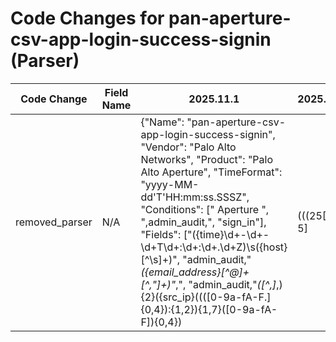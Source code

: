 # Code Changes for pan-aperture-csv-app-login-success-signin (Parser)

| Code Change | Field Name | 2025.11.1 | 2025.12.1 |
|-------------|------------|-----------|------------|
| removed_parser | N/A | {"Name": "pan-aperture-csv-app-login-success-signin", "Vendor": "Palo Alto Networks", "Product": "Palo Alto Aperture", "TimeFormat": "yyyy-MM-dd'T'HH:mm:ss.SSSZ", "Conditions": [" Aperture ", ",admin_audit,", "sign_in"], "Fields": ["({time}\d+-\d+-\d+T\d+:\d+:\d+\.\d+Z)\s({host}[^\s]+)", "admin_audit,\"*({email_address}[^@]+[^,\"]+)\"*,", "admin_audit,\"*([^,]*,){2}({src_ip}((([0-9a-fA-F.]{0,4}):{1,2}){1,7}([0-9a-fA-F]){0,4})|(((25[0-5]|(2[0-4]|1\d|[0-9]|)\d)\.?\b){4}))(:({src_port}\d+))?\"*,", "admin_audit,\"*([^,]*,){7}\"*({action}[^,\"]+)\"*,", "((?:1969-[^,]+?)|({time}\d\d\d\d-\d\d-\d\dT\d\d:\d\d:\d\d\.\d+[\+-]\d+:\d+))"], "ParserVersion": "v1.0.0"} | N/A |